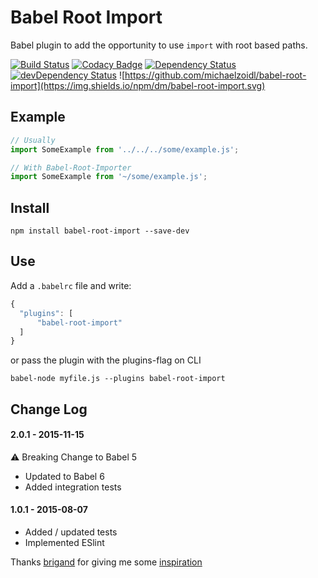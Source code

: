 # Babel Root Import
Babel plugin to add the opportunity to use `import` with root based paths.

[![Build Status](https://travis-ci.org/michaelzoidl/babel-root-import.svg?branch=master)](https://travis-ci.org/michaelzoidl/babel-root-import)
[![Codacy Badge](https://img.shields.io/codacy/98f77bcc84964e67a2754e563b962d27.svg)](https://www.codacy.com/app/me_1438/both-io)
[![Dependency Status](https://david-dm.org/michaelzoidl/babel-root-import.svg)](https://david-dm.org/michaelzoidl/babel-root-import)
[![devDependency Status](https://david-dm.org/michaelzoidl/babel-root-import/dev-status.svg)](https://david-dm.org/michaelzoidl/babel-root-import#info=devDependencies)
![https://github.com/michaelzoidl/babel-root-import](https://img.shields.io/npm/dm/babel-root-import.svg)

## Example
```javascript
// Usually
import SomeExample from '../../../some/example.js';

// With Babel-Root-Importer
import SomeExample from '~/some/example.js';
```

## Install
```
npm install babel-root-import --save-dev
```

## Use
Add a `.babelrc` file and write:
```javascript
{
  "plugins": [
      "babel-root-import"
  ]
}
```
or pass the plugin with the plugins-flag on CLI
```
babel-node myfile.js --plugins babel-root-import
```

## Change Log
#### 2.0.1 - 2015-11-15
:warning: Breaking Change to Babel 5
- Updated to Babel 6
- Added integration tests

#### 1.0.1 - 2015-08-07
- Added / updated tests
- Implemented ESlint


Thanks [brigand](https://github.com/brigand) for giving me some [inspiration](http://stackoverflow.com/a/31069137/1624739)
